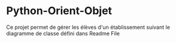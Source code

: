 # Python-Orient-Objet
Ce projet permet de gérer les élèves d'un établissement suivant le diagramme de classe défini dans Readme File
